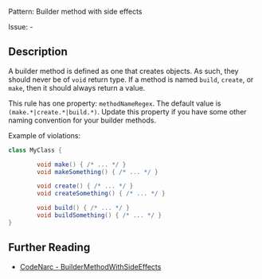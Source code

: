 Pattern: Builder method with side effects

Issue: -

## Description

A builder method is defined as one that creates objects. As such, they should never be of `void` return type. If a method is named `build`, `create`, or `make`, then it should always return a value.

This rule has one property: `methodNameRegex`. The default value is `(make.*|create.*|build.*)`. Update this property if you have some other naming convention for your builder methods.

Example of violations:

``` groovy
class MyClass {

        void make() { /* ... */ }
        void makeSomething() { /* ... */ }

        void create() { /* ... */ }
        void createSomething() { /* ... */ }

        void build() { /* ... */ }
        void buildSomething() { /* ... */ }
}
```

## Further Reading

* [CodeNarc - BuilderMethodWithSideEffects](http://codenarc.sourceforge.net/codenarc-rules-design.html#BuilderMethodWithSideEffects)